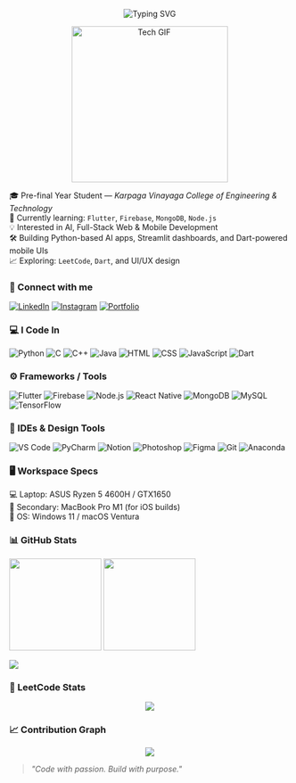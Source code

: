 <p align="center">
  <img src="https://readme-typing-svg.demolab.com?font=Fira+Code&weight=600&size=24&duration=3000&pause=1000&color=F875AA&center=true&vCenter=true&width=600&lines=Hi+there!+I'm+Janani+%F0%9F%91%8B" alt="Typing SVG" />
</p>
<p align="center">
  <img src="https://media.giphy.com/media/f3iwJFOVOwuy7K6FFw/giphy.gif" width="280" alt="Tech GIF" />
</p>

🎓 Pre-final Year Student — *Karpaga Vinayaga College of Engineering & Technology*  
🌱 Currently learning: `Flutter`, `Firebase`, `MongoDB`, `Node.js`  
💡 Interested in AI, Full-Stack Web & Mobile Development  
🛠️ Building Python-based AI apps, Streamlit dashboards, and Dart-powered mobile UIs  
📈 Exploring: `LeetCode`, `Dart`, and UI/UX design  

### 📱 Connect with me
[![LinkedIn](https://img.shields.io/badge/LinkedIn-0A66C2?style=for-the-badge&logo=linkedin&logoColor=white)](https://www.linkedin.com/in/YOUR_LINK/)
[![Instagram](https://img.shields.io/badge/Instagram-d62976?style=for-the-badge&logo=instagram&logoColor=white)](https://www.instagram.com/YOUR_HANDLE/)
[![Portfolio](https://img.shields.io/badge/Portfolio-000000?style=for-the-badge&logo=webflow&logoColor=white)](https://your-portfolio-link.com)

### 💻 I Code In
<p>
  <img src="https://img.icons8.com/color/48/python.png" title="Python"/>
  <img src="https://img.icons8.com/color/48/c-programming.png" title="C"/>
  <img src="https://img.icons8.com/color/48/c-plus-plus-logo.png" title="C++"/>
  <img src="https://img.icons8.com/color/48/java-coffee-cup-logo.png" title="Java"/>
  <img src="https://img.icons8.com/color/48/html-5.png" title="HTML"/>
  <img src="https://img.icons8.com/color/48/css3.png" title="CSS"/>
  <img src="https://img.icons8.com/color/48/javascript.png" title="JavaScript"/>
  <img src="https://img.icons8.com/color/48/dart.png" title="Dart"/>
</p>

### ⚙️ Frameworks / Tools
<p>
  <img src="https://img.icons8.com/color/48/flutter.png" title="Flutter"/>
  <img src="https://img.icons8.com/color/48/firebase.png" title="Firebase"/>
  <img src="https://img.icons8.com/color/48/nodejs.png" title="Node.js"/>
  <img src="https://img.icons8.com/color/48/react-native.png" title="React Native"/>
  <img src="https://img.icons8.com/color/48/mongodb.png" title="MongoDB"/>
  <img src="https://img.icons8.com/color/48/mysql-logo.png" title="MySQL"/>
  <img src="https://img.icons8.com/color/48/tensorflow.png" title="TensorFlow"/>
</p>

### 🧰 IDEs & Design Tools
<p>
  <img src="https://img.icons8.com/color/48/visual-studio-code-2019.png" title="VS Code"/>
  <img src="https://img.icons8.com/color/48/pycharm.png" title="PyCharm"/>
  <img src="https://img.icons8.com/color/48/notion--v1.png" title="Notion"/>
  <img src="https://img.icons8.com/doodle/48/adobe-photoshop.png" title="Photoshop"/>
  <img src="https://img.icons8.com/color/48/figma--v1.png" title="Figma"/>
  <img src="https://img.icons8.com/color/48/git.png" title="Git"/>
  <img src="https://img.icons8.com/dusk/64/anaconda.png" title="Anaconda"/>
</p>

### 🖥️ Workspace Specs
💻 Laptop: ASUS Ryzen 5 4600H / GTX1650  
🍏 Secondary: MacBook Pro M1 (for iOS builds)  
🧠 OS: Windows 11 / macOS Ventura  

### 📊 GitHub Stats

<p>
  <img src="https://github-readme-stats.vercel.app/api?username=jananiv&show_icons=true&theme=tokyonight&hide_title=false" height="165"/>
  <img src="https://github-readme-stats.vercel.app/api/top-langs/?username=jananiv&layout=compact&theme=tokyonight" height="165"/>
</p>

<p>
  <img src="https://github-readme-streak-stats.herokuapp.com?user=jananiv&theme=tokyonight&hide_border=true"/>
</p>

### 🧠 LeetCode Stats

<p align="center">
  <a href="https://leetcode.com/u/Janani_viswa/">
    <img src="https://leetcard.jacoblin.cool/Janani_viswa?ext=contest&theme=dark" />
  </a>
</p>

### 📈 Contribution Graph

<p align="center">
  <img src="https://github-readme-activity-graph.vercel.app/graph?username=jananiv&bg_color=000000&color=ffffff&line=51f565&point=ffffff&area=true&hide_border=true" />
</p>

> _"Code with passion. Build with purpose."_
